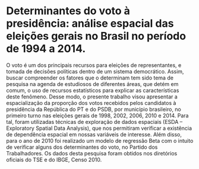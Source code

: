 # Determinantes do voto à presidência: análise espacial das eleições gerais no Brasil no período de 1994 a 2014.

O voto é um dos principais recursos para eleições de representantes, e tomada de decisões políticas dentro de um sistema democrático. Assim, buscar compreender os fatores que o determinam tem sido tema de pesquisa na agenda de estudiosos de diferentes áreas, que detém em comum, o uso de recursos estatísticos para explicar as características deste fenômeno. Desse modo, o presente trabalho visou apresentar a espacialização da proporção dos votos recebidos pelos candidatos à presidência da República do PT e do PSDB, por município brasileiro, no primeiro turno nas eleições gerais de 1998, 2002, 2006, 2010 e 2014. Para tal, foram utilizadas técnicas de exploração de dados espaciais (ESDA – Exploratory Spatial Data Analysis), que nos permitiram verificar a existência de dependência espacial em nossas variáveis de interesse. Além disso, para o ano de 2010 foi realizado um modelo de regressão Beta com o intuito de verificar alguns dos determinantes do voto, no Partido dos Trabalhadores. Os dados desta pesquisa foram obtidos nos diretórios oficiais do TSE e do IBGE, Censo 2010. 
